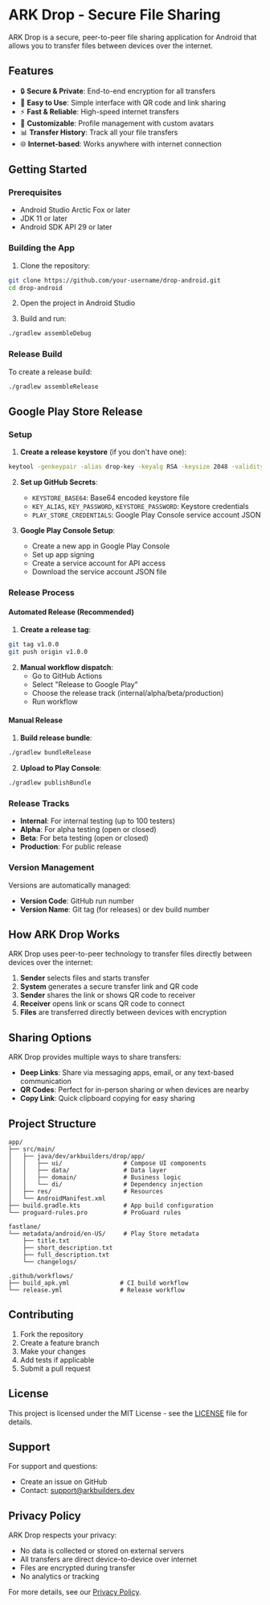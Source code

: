# ARK Drop - Secure File Sharing

ARK Drop is a secure, peer-to-peer file sharing application for Android that allows you to transfer files between devices over the internet.

## Features

- 🔒 **Secure & Private**: End-to-end encryption for all transfers
- 📱 **Easy to Use**: Simple interface with QR code and link sharing
- ⚡ **Fast & Reliable**: High-speed internet transfers
- 🎨 **Customizable**: Profile management with custom avatars
- 📊 **Transfer History**: Track all your file transfers
- 🌐 **Internet-based**: Works anywhere with internet connection

## Getting Started

### Prerequisites

- Android Studio Arctic Fox or later
- JDK 11 or later
- Android SDK API 29 or later

### Building the App

1. Clone the repository:
```bash
git clone https://github.com/your-username/drop-android.git
cd drop-android
```

2. Open the project in Android Studio

3. Build and run:
```bash
./gradlew assembleDebug
```

### Release Build

To create a release build:

```bash
./gradlew assembleRelease
```

## Google Play Store Release

### Setup

1. **Create a release keystore** (if you don't have one):
```bash
keytool -genkeypair -alias drop-key -keyalg RSA -keysize 2048 -validity 10000 -keystore release-keystore.jks
```

2. **Set up GitHub Secrets**:
   - `KEYSTORE_BASE64`: Base64 encoded keystore file
   - `KEY_ALIAS`, `KEY_PASSWORD`, `KEYSTORE_PASSWORD`: Keystore credentials
   - `PLAY_STORE_CREDENTIALS`: Google Play Console service account JSON

3. **Google Play Console Setup**:
   - Create a new app in Google Play Console
   - Set up app signing
   - Create a service account for API access
   - Download the service account JSON file

### Release Process

#### Automated Release (Recommended)

1. **Create a release tag**:
```bash
git tag v1.0.0
git push origin v1.0.0
```

2. **Manual workflow dispatch**:
   - Go to GitHub Actions
   - Select "Release to Google Play"
   - Choose the release track (internal/alpha/beta/production)
   - Run workflow

#### Manual Release

1. **Build release bundle**:
```bash
./gradlew bundleRelease
```

2. **Upload to Play Console**:
```bash
./gradlew publishBundle
```

### Release Tracks

- **Internal**: For internal testing (up to 100 testers)
- **Alpha**: For alpha testing (open or closed)
- **Beta**: For beta testing (open or closed)
- **Production**: For public release

### Version Management

Versions are automatically managed:
- **Version Code**: GitHub run number
- **Version Name**: Git tag (for releases) or dev build number

## How ARK Drop Works

ARK Drop uses peer-to-peer technology to transfer files directly between devices over the internet:

1. **Sender** selects files and starts transfer
2. **System** generates a secure transfer link and QR code
3. **Sender** shares the link or shows QR code to receiver
4. **Receiver** opens link or scans QR code to connect
5. **Files** are transferred directly between devices with encryption

## Sharing Options

ARK Drop provides multiple ways to share transfers:

- **Deep Links**: Share via messaging apps, email, or any text-based communication
- **QR Codes**: Perfect for in-person sharing or when devices are nearby
- **Copy Link**: Quick clipboard copying for easy sharing

## Project Structure

```
app/
├── src/main/
│   ├── java/dev/arkbuilders/drop/app/
│   │   ├── ui/                 # Compose UI components
│   │   ├── data/               # Data layer
│   │   ├── domain/             # Business logic
│   │   └── di/                 # Dependency injection
│   ├── res/                    # Resources
│   └── AndroidManifest.xml
├── build.gradle.kts            # App build configuration
└── proguard-rules.pro          # ProGuard rules

fastlane/
└── metadata/android/en-US/     # Play Store metadata
    ├── title.txt
    ├── short_description.txt
    ├── full_description.txt
    └── changelogs/

.github/workflows/
├── build_apk.yml              # CI build workflow
└── release.yml                # Release workflow
```

## Contributing

1. Fork the repository
2. Create a feature branch
3. Make your changes
4. Add tests if applicable
5. Submit a pull request

## License

This project is licensed under the MIT License - see the [LICENSE](LICENSE) file for details.

## Support

For support and questions:
- Create an issue on GitHub
- Contact: support@arkbuilders.dev

## Privacy Policy

ARK Drop respects your privacy:
- No data is collected or stored on external servers
- All transfers are direct device-to-device over internet
- Files are encrypted during transfer
- No analytics or tracking

For more details, see our [Privacy Policy](PRIVACY.md).
